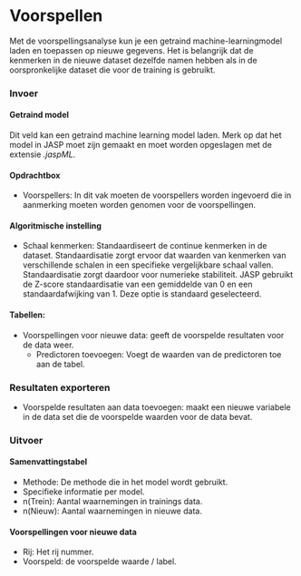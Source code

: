 Voorspellen
===

Met de voorspellingsanalyse kun je een getraind machine-learningmodel laden en toepassen op nieuwe gegevens. Het is belangrijk dat de kenmerken in de nieuwe dataset dezelfde namen hebben als in de oorspronkelijke dataset die voor de training is gebruikt.

### Invoer

#### Getraind model
Dit veld kan een getraind machine learning model laden. Merk op dat het model in JASP moet zijn gemaakt en moet worden opgeslagen met de extensie *.jaspML*.

#### Opdrachtbox
- Voorspellers: In dit vak moeten de voorspellers worden ingevoerd die in aanmerking moeten worden genomen voor de voorspellingen.

#### Algoritmische instelling
- Schaal kenmerken: Standaardiseert de continue kenmerken in de dataset. Standaardisatie zorgt ervoor dat waarden van kenmerken van verschillende schalen in een specifieke vergelijkbare schaal vallen. Standaardisatie zorgt daardoor voor numerieke stabiliteit. JASP gebruikt de Z-score standaardisatie van een gemiddelde van 0 en een standaardafwijking van 1. Deze optie is standaard geselecteerd.

#### Tabellen:
- Voorspellingen voor nieuwe data: geeft de voorspelde resultaten voor de data weer.
  - Predictoren toevoegen: Voegt de waarden van de predictoren toe aan de tabel.

### Resultaten exporteren
- Voorspelde resultaten aan data toevoegen: maakt een nieuwe variabele in de data set die de voorspelde waarden voor de data bevat.

### Uitvoer

#### Samenvattingstabel
- Methode: De methode die in het model wordt gebruikt.
- Specifieke informatie per model.
- n(Trein): Aantal waarnemingen in trainings data.
- n(Nieuw): Aantal waarnemingen in nieuwe data.

#### Voorspellingen voor nieuwe data
- Rij: Het rij nummer.
- Voorspeld: de voorspelde waarde / label.
